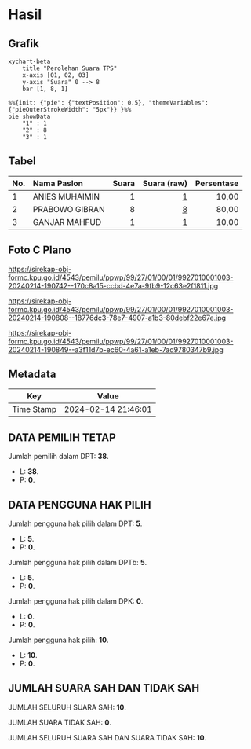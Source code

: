 # Hasil

## Grafik

```mermaid
xychart-beta
    title "Perolehan Suara TPS"
    x-axis [01, 02, 03]
    y-axis "Suara" 0 --> 8
    bar [1, 8, 1]
```

```mermaid
%%{init: {"pie": {"textPosition": 0.5}, "themeVariables": {"pieOuterStrokeWidth": "5px"}} }%%
pie showData
    "1" : 1
    "2" : 8
    "3" : 1
```

## Tabel

| No. | Nama Paslon    | Suara | Suara (raw) | Persentase |
|:--- |:-------------- | -----:| -----------:| ----------:|
| 1   | ANIES MUHAIMIN | 1     | [1][p-1]    | 10,00      |
| 2   | PRABOWO GIBRAN | 8     | [8][p-2]    | 80,00      |
| 3   | GANJAR MAHFUD  | 1     | [1][p-3]    | 10,00      |


[p-1]: https://github.com/gigit-pemilu/pemilu-2024-99-luar-negeri/blob/main/pilpres/hitung-suara/sub/99-luar-negeri/sub/27-cape-town-afrika-selatan/sub/01-cape-town-afrika-selatan/sub/0001-cape-town-afrika-selatan/sub/003-ksk-001/sub/paslon-1.txt
[p-2]: https://github.com/gigit-pemilu/pemilu-2024-99-luar-negeri/blob/main/pilpres/hitung-suara/sub/99-luar-negeri/sub/27-cape-town-afrika-selatan/sub/01-cape-town-afrika-selatan/sub/0001-cape-town-afrika-selatan/sub/003-ksk-001/sub/paslon-2.txt
[p-3]: https://github.com/gigit-pemilu/pemilu-2024-99-luar-negeri/blob/main/pilpres/hitung-suara/sub/99-luar-negeri/sub/27-cape-town-afrika-selatan/sub/01-cape-town-afrika-selatan/sub/0001-cape-town-afrika-selatan/sub/003-ksk-001/sub/paslon-3.txt

## Foto C Plano

https://sirekap-obj-formc.kpu.go.id/4543/pemilu/ppwp/99/27/01/00/01/9927010001003-20240214-190742--170c8a15-ccbd-4e7a-9fb9-12c63e2f1811.jpg

https://sirekap-obj-formc.kpu.go.id/4543/pemilu/ppwp/99/27/01/00/01/9927010001003-20240214-190808--18776dc3-78e7-4907-a1b3-80debf22e67e.jpg

https://sirekap-obj-formc.kpu.go.id/4543/pemilu/ppwp/99/27/01/00/01/9927010001003-20240214-190849--a3f11d7b-ec60-4a61-a1eb-7ad9780347b9.jpg


## Metadata

| Key        | Value               |
| ---------- | ------------------- |
| Time Stamp | 2024-02-14 21:46:01 |


## DATA PEMILIH TETAP

Jumlah pemilih dalam DPT: **38**.
 * L: **38**.
 * P: **0**.

## DATA PENGGUNA HAK PILIH

Jumlah pengguna hak pilih dalam DPT: **5**.
 * L: **5**.
 * P: **0**.

Jumlah pengguna hak pilih dalam DPTb: **5**.
 * L: **5**.
 * P: **0**.

Jumlah pengguna hak pilih dalam DPK: **0**.
 * L: **0**.
 * P: **0**.

Jumlah pengguna hak pilih: **10**.
 * L: **10**.
 * P: **0**.

## JUMLAH SUARA SAH DAN TIDAK SAH

JUMLAH SELURUH SUARA SAH: **10**.

JUMLAH SUARA TIDAK SAH: **0**.

JUMLAH SELURUH SUARA SAH DAN SUARA TIDAK SAH: **10**.


